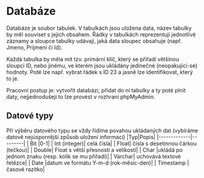 # Databáze

Databáze je soubor tabulek. V tabulkách jsou uložena data, název tabulky by měl souviset s jejich obsahem.
Řádky v tabulkách reprezentují jednotlivé záznamy a sloupce tabulky udávají, jaká data sloupec
obsahuje (např. Jmeno, Prijmeni či Id).

Každá tabulka by měla mít tzv. primární klíč, který se přiřadí většinou sloupci ID, nebo jinému, ve
kterém jsou ukládány jedinečné (neopakující-se) hodnoty. Poté lze např. vybrat řádek s ID 23 a jasně
lze identifikovat, který to je.

Pracovní postup je: vytvořit databázi, přidat do ní tabulky a ty poté plnit daty, nejjednodušeji to lze
provést v rozhraní phpMyAdmin.

## Datové typy
Při výběru datového typu se vždy řídíme povahou ukládaných dat (vybíráme datově nejúspornější
způsob uložení informací)
|Typ|Popis|
|-------------|---------|
| Bit |0-1|
| Int (integer)| celá čísla|
| Float| čísla s desetinnou čárkou (tečkou)|
| Double| Float s větší přesností a velikostí|
| Char |ukládá po jednom znaku (resp. kolik se mu přiřadí)|
| Varchar| uchovává textové řetězce|
| Date |datum ve formátu Y-m-d (rok-měsíc-den)|
| Timestamp |časové razítko|
